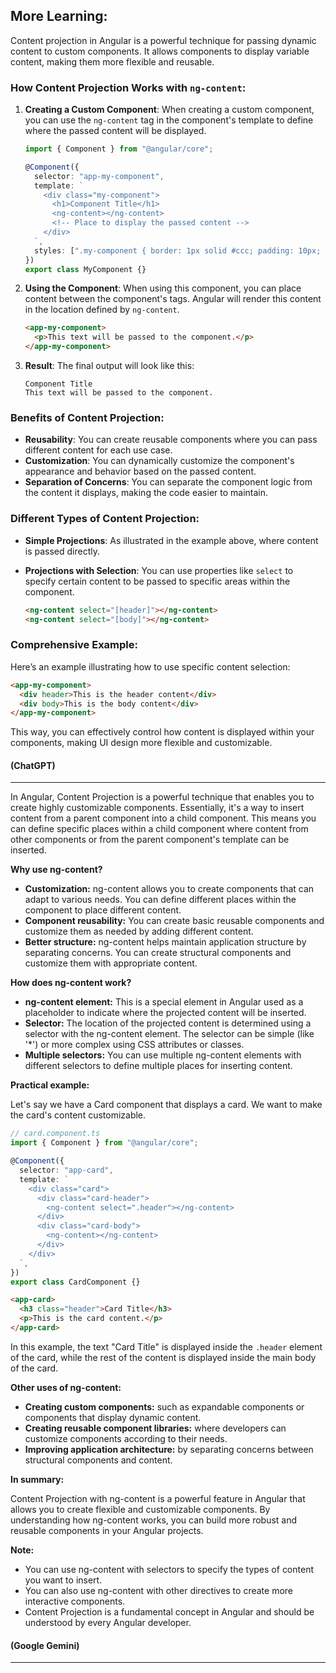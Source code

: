 ## More Learning:

Content projection in Angular is a powerful technique for passing dynamic content to custom components. It allows components to display variable content, making them more flexible and reusable.

### How Content Projection Works with `ng-content`:

1. **Creating a Custom Component**:
   When creating a custom component, you can use the `ng-content` tag in the component's template to define where the passed content will be displayed.

   ```typescript
   import { Component } from "@angular/core";

   @Component({
     selector: "app-my-component",
     template: `
       <div class="my-component">
         <h1>Component Title</h1>
         <ng-content></ng-content>
         <!-- Place to display the passed content -->
       </div>
     `,
     styles: [".my-component { border: 1px solid #ccc; padding: 10px; }"],
   })
   export class MyComponent {}
   ```

2. **Using the Component**:
   When using this component, you can place content between the component's tags. Angular will render this content in the location defined by `ng-content`.

   ```html
   <app-my-component>
     <p>This text will be passed to the component.</p>
   </app-my-component>
   ```

3. **Result**:
   The final output will look like this:
   ```
   Component Title
   This text will be passed to the component.
   ```

### Benefits of Content Projection:

- **Reusability**: You can create reusable components where you can pass different content for each use case.
- **Customization**: You can dynamically customize the component's appearance and behavior based on the passed content.
- **Separation of Concerns**: You can separate the component logic from the content it displays, making the code easier to maintain.

### Different Types of Content Projection:

- **Simple Projections**: As illustrated in the example above, where content is passed directly.
- **Projections with Selection**: You can use properties like `select` to specify certain content to be passed to specific areas within the component.

  ```html
  <ng-content select="[header]"></ng-content>
  <ng-content select="[body]"></ng-content>
  ```

### Comprehensive Example:

Here’s an example illustrating how to use specific content selection:

```html
<app-my-component>
  <div header>This is the header content</div>
  <div body>This is the body content</div>
</app-my-component>
```

This way, you can effectively control how content is displayed within your components, making UI design more flexible and customizable.

#### (ChatGPT)

---

In Angular, Content Projection is a powerful technique that enables you to create highly customizable components. Essentially, it's a way to insert content from a parent component into a child component. This means you can define specific places within a child component where content from other components or from the parent component's template can be inserted.

**Why use ng-content?**

- **Customization:** ng-content allows you to create components that can adapt to various needs. You can define different places within the component to place different content.
- **Component reusability:** You can create basic reusable components and customize them as needed by adding different content.
- **Better structure:** ng-content helps maintain application structure by separating concerns. You can create structural components and customize them with appropriate content.

**How does ng-content work?**

- **ng-content element:** This is a special element in Angular used as a placeholder to indicate where the projected content will be inserted.
- **Selector:** The location of the projected content is determined using a selector with the ng-content element. The selector can be simple (like '\*') or more complex using CSS attributes or classes.
- **Multiple selectors:** You can use multiple ng-content elements with different selectors to define multiple places for inserting content.

**Practical example:**

Let's say we have a Card component that displays a card. We want to make the card's content customizable.

```typescript
// card.component.ts
import { Component } from "@angular/core";

@Component({
  selector: "app-card",
  template: `
    <div class="card">
      <div class="card-header">
        <ng-content select=".header"></ng-content>
      </div>
      <div class="card-body">
        <ng-content></ng-content>
      </div>
    </div>
  `,
})
export class CardComponent {}
```

```html
<app-card>
  <h3 class="header">Card Title</h3>
  <p>This is the card content.</p>
</app-card>
```

In this example, the text "Card Title" is displayed inside the `.header` element of the card, while the rest of the content is displayed inside the main body of the card.

**Other uses of ng-content:**

- **Creating custom components:** such as expandable components or components that display dynamic content.
- **Creating reusable component libraries:** where developers can customize components according to their needs.
- **Improving application architecture:** by separating concerns between structural components and content.

**In summary:**

Content Projection with ng-content is a powerful feature in Angular that allows you to create flexible and customizable components. By understanding how ng-content works, you can build more robust and reusable components in your Angular projects.

**Note:**

- You can use ng-content with selectors to specify the types of content you want to insert.
- You can also use ng-content with other directives to create more interactive components.
- Content Projection is a fundamental concept in Angular and should be understood by every Angular developer.

#### (Google Gemini)

---
